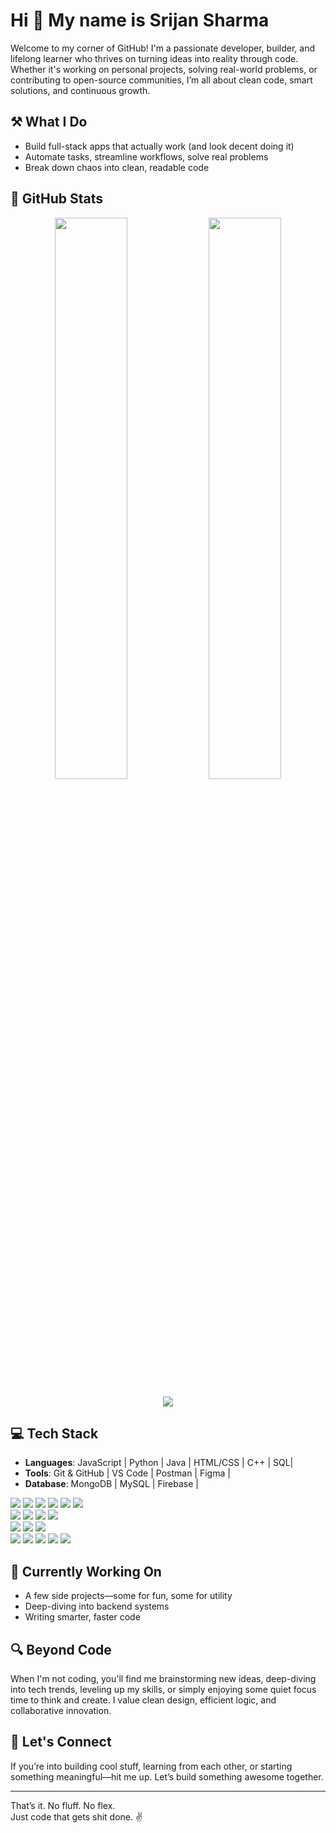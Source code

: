 # Hi 👋 My name is Srijan Sharma

Welcome to my corner of GitHub! I'm a passionate developer, builder, and lifelong learner who thrives on turning ideas into reality through code. Whether it's working on personal projects, solving real-world problems, or contributing to open-source communities, I’m all about clean code, smart solutions, and continuous growth.

## ⚒️ What I Do
- Build full-stack apps that actually work (and look decent doing it)  
- Automate tasks, streamline workflows, solve real problems  
- Break down chaos into clean, readable code


## 🧠 GitHub Stats

<p align="center">
  <img width="48%" src="https://github-readme-stats.vercel.app/api?username=srijanexe-8&show_icons=true&theme=tokyonight&hide_border=true&count_private=true" />
  <img width="48%" src="https://github-readme-streak-stats.herokuapp.com?user=srijanexe-8&theme=tokyonight&hide_border=true" />
</p>

<p align="center">
  <img src="https://github-readme-stats.vercel.app/api/top-langs/?username=srijanexe-8&layout=compact&theme=tokyonight&hide_border=true" />
</p>


## 💻 Tech Stack
- **Languages**: JavaScript | Python | Java | HTML/CSS | C++ | SQL|
- **Tools**: Git & GitHub | VS Code | Postman | Figma |
- **Database**: MongoDB | MySQL | Firebase | 

<p align="left">
  <img src="https://img.shields.io/badge/JavaScript-F7DF1E?logo=javascript&logoColor=000&style=for-the-badge" />
  <img src="https://img.shields.io/badge/Python-3776AB?logo=python&logoColor=fff&style=for-the-badge" />
  <img src="https://img.shields.io/badge/Java-007396?logo=java&logoColor=fff&style=for-the-badge" />
  <img src="https://img.shields.io/badge/C++-00599C?logo=c%2B%2B&logoColor=fff&style=for-the-badge" />
  <img src="https://img.shields.io/badge/HTML5-E34F26?logo=html5&logoColor=fff&style=for-the-badge" />
  <img src="https://img.shields.io/badge/CSS3-1572B6?logo=css3&logoColor=fff&style=for-the-badge" />
  <br/>
  <img src="https://img.shields.io/badge/React-61DAFB?logo=react&logoColor=000&style=for-the-badge" />
  <img src="https://img.shields.io/badge/Node.js-339933?logo=node.js&logoColor=fff&style=for-the-badge" />
  <img src="https://img.shields.io/badge/Express-000000?logo=express&logoColor=fff&style=for-the-badge" />
  <img src="https://img.shields.io/badge/TailwindCSS-06B6D4?logo=tailwind-css&logoColor=fff&style=for-the-badge" />
  <br/>
  <img src="https://img.shields.io/badge/MongoDB-47A248?logo=mongodb&logoColor=fff&style=for-the-badge" />
  <img src="https://img.shields.io/badge/MySQL-4479A1?logo=mysql&logoColor=fff&style=for-the-badge" />
  <img src="https://img.shields.io/badge/Firebase-FFCA28?logo=firebase&logoColor=000&style=for-the-badge" />
  <br/>
  <img src="https://img.shields.io/badge/Git-F05032?logo=git&logoColor=fff&style=for-the-badge" />
  <img src="https://img.shields.io/badge/GitHub-181717?logo=github&logoColor=fff&style=for-the-badge" />
  <img src="https://img.shields.io/badge/VS%20Code-007ACC?logo=visual-studio-code&logoColor=fff&style=for-the-badge" />
  <img src="https://img.shields.io/badge/Postman-FF6C37?logo=postman&logoColor=fff&style=for-the-badge" />
  <img src="https://img.shields.io/badge/Docker-2496ED?logo=docker&logoColor=fff&style=for-the-badge" />
</p>

## 🔭 Currently Working On
- A few side projects—some for fun, some for utility  
- Deep-diving into backend systems  
- Writing smarter, faster code


## 🔍 Beyond Code
When I'm not coding, you'll find me brainstorming new ideas, deep-diving into tech trends, leveling up my skills, or simply enjoying some quiet focus time to think and create. I value clean design, efficient logic, and collaborative innovation.

## 🤝 Let's Connect
If you’re into building cool stuff, learning from each other, or starting something meaningful—hit me up. Let’s build something awesome together.

---

That’s it. No fluff. No flex.  
Just code that gets shit done. ✌️
